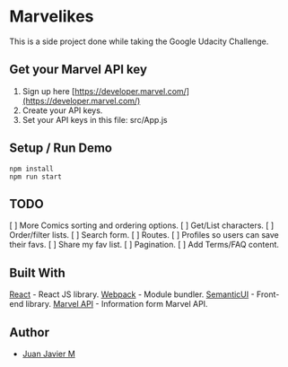 # Marvelikes
This is a side project done while taking the Google Udacity Challenge.

## Get your Marvel API key
1. Sign up here [https://developer.marvel.com/](https://developer.marvel.com/)
2. Create your API keys.
3. Set your API keys in this file: src/App.js

## Setup / Run Demo
```
npm install
npm run start
```

## TODO
[ ] More Comics sorting and ordering options.
[ ] Get/List characters.
[ ] Order/filter lists.
[ ] Search form.
[ ] Routes.
[ ] Profiles so users can save their favs.
[ ] Share my fav list.
[ ] Pagination.
[ ] Add Terms/FAQ content.

## Built With

[React](https://reactjs.org/) - React JS library.
[Webpack](https://webpack.js.org/) - Module bundler.
[SemanticUI](https://semantic-ui.com/) - Front-end library.
[Marvel API](https://developer.marvel.com/) - Information form Marvel API.

## Author

* [Juan Javier M](https://github.com/JuanJavier1979)
